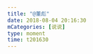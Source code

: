```yaml
---
title: "@董彪"
date: 2018-08-04 20:16:30
mCategories: [说说]
type: moment
time: t201630
---
```


<div id="pics-20180804201630"></div>

<script src="/lib/moment/pics.js"></script>
<script>
var data = [
    {"link": "2018-08-04_000000.jpeg", "type": "shuoshuo"}
];
picsRender(data, "pics-20180804201630");
</script>
